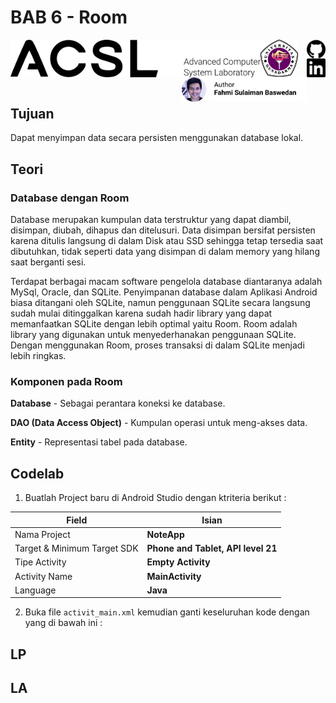 # BAB 6 - Room 

<img align="left" src="../images/logo.png" width="400">
<img align="left" src="../images/logo_ug.jpg" width="60">
<a href="https://github.com/fahmisbas">
  <img align="right" src="../images/Github.png" width="30">
</a>
<a href="https://www.linkedin.com/in/fahmisbas/">
  <img align="right" src="../images/LinkedIn.png" width="30">
</a>
<img align="right" src="../images/FahmiSulaimanBaswedan.png" width="200">
<br/><br/><br/><br/>

## Tujuan
Dapat menyimpan data secara persisten menggunakan database lokal.
## Teori
### Database dengan Room
Database merupakan kumpulan data terstruktur yang dapat diambil, disimpan, diubah, dihapus dan ditelusuri. Data disimpan bersifat persisten karena ditulis langsung di dalam Disk atau SSD sehingga tetap tersedia saat dibutuhkan, tidak seperti data yang disimpan di dalam memory yang hilang saat berganti sesi.

Terdapat berbagai macam software pengelola database diantaranya adalah MySql, Oracle, dan SQLite. Penyimpanan database dalam Aplikasi Android biasa ditangani oleh SQLite, namun penggunaan SQLite secara langsung sudah mulai ditinggalkan karena sudah hadir library yang dapat memanfaatkan SQLite dengan lebih optimal yaitu Room. Room adalah library yang digunakan untuk menyederhanakan penggunaan SQLite. Dengan menggunakan Room, proses transaksi di dalam SQLite menjadi lebih ringkas.



### Komponen pada Room

__Database__ - Sebagai perantara koneksi ke database.

__DAO (Data Access Object)__ - Kumpulan operasi untuk meng-akses data.

__Entity__ - Representasi tabel pada database.



## Codelab
1. Buatlah Project baru di Android Studio dengan ktriteria berikut :

| Field     | Isian |
| ---      | ---       |
| Nama Project  | **NoteApp**   |
| Target & Minimum Target SDK  | **Phone and Tablet, API level 21**  |
| Tipe Activity | **Empty Activity** |
| Activity Name | **MainActivity** | 
| Language | **Java** |

2. Buka file `activit_main.xml` kemudian ganti keseluruhan kode dengan yang di bawah ini :


## LP


## LA
